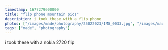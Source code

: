 ```yaml
---
timestamp: 1677279600000
title: "flip phone mountain pics"
description: i took these with a flip phone
photos: ["/images/made/photography/25022023/IMG_0033.jpg", "/images/made/photography/25022023/IMG_0036.jpg"]
tags: ["made", "photography"]
---
```

i took these with a nokia 2720 flip